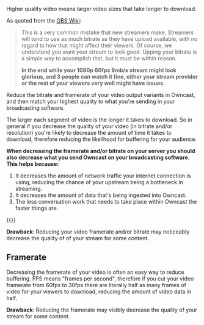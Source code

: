 Higher quality video means larger video sizes that take longer to download.

As quoted from the [OBS Wiki](https://github.com/obsproject/obs-studio/wiki/Stream-Buffering-Issues/d65033b24e4a4c81c87323f05a59c12f78de620b):

> This is a very common mistake that new streamers make. Streamers will tend to use as much bitrate as they have upload available, with no regard to how that might affect their viewers. Of course, we understand you want your stream to look good. Upping your bitrate is a simple way to accomplish that, but it must be within reason.
>
> **In the end while your 1080p 60fps 9mb/s stream might look glorious, and 3 people can watch it fine, either your stream provider or the rest of your viewers very well might have issues.**

Reduce the bitrate and framerate of your video output variants in Owncast, and then match your highest quality to what you're sending in your broadcasting software.

The larger each segment of video is the longer it takes to download. So in general if you decrease the quality of your video (in bitrate and/or resolution) you're likely to decrease the amount of time it takes to download, therefore reducing the likelihood for buffering for your audience.

**When decreasing the framerate and/or bitrate on your server you should also decrease what you send Owncast on your broadcasting software. This helps because:**

1. It decreases the amount of network traffic your internet connection is using, reducing the chance of your upstream being a bottleneck in streaming.
1. It decreases the amount of data that's being ingested into Owncast.
1. The less conversation work that needs to take place within Owncast the faster things are.

{{<embedcontent file="/content/troubleshoot/shared/hls-analyzer.md">}}

**Drawback**: Reducing your video framerate and/or bitrate may noticeably decrease the quality of of your stream for some content.

## Framerate

Decreasing the framerate of your video is often an easy way to reduce buffering. FPS means "frames per second", therefore if you cut your video framerate from 60fps to 30fps there are literally half as many frames of video for your viewers to download, reducing the amount of video data in half.

**Drawback**: Reducing the framerate may visibly decrease the quality of your stream for some content.
